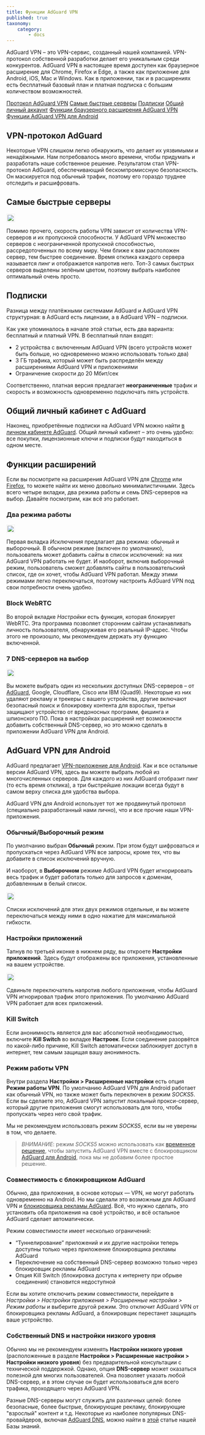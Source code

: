 ```yaml
---
title: Функции AdGuard VPN
published: true
taxonomy:
    category:
        - docs
---
```


AdGuard VPN – это VPN-сервис, созданный нашей компанией. VPN-протокол собственной разработки  делает его уникальным среди конкурентов. AdGuard VPN в настоящее время доступен как браузерное расширение для Chrome, Firefox и Edge, а также как приложение для Android, iOS, Mac и Windows. Как в приложении, так и в расширениях есть бесплатный базовый план и платная подписка с большим количеством возможностей.

[Протокол AdGuard VPN](#protocol)
[Самые быстрые серверы](#endpoints)
[Подписки](#subscriptions)
[Общий личный аккаунт](#account)
[Функции браузерного расширения AdGuard VPN](#extension)
[Функции AdGuard VPN для Android](#android)


<a name="protocol"></a>

## VPN-протокол AdGuard 

Некоторые VPN слишком легко обнаружить, что делает их уязвимыми и ненадёжными. Нам потребовалось много времени, чтобы придумать и разработать наше собственное решение. Результатом стал VPN-протокол AdGuard, обеспечивающий бескомпромиссную безопасность. Он маскируется под обычный трафик, поэтому его гораздо труднее отследить и расшифровать.


<a name="endpoints"></a>

## Самые быстрые серверы

<img src="https://cdn.adguard.com/public/Adguard/kb/VPN/ext_endpoints_ru.png" style="border: 1px solid #efefef; max-width: 600px; padding: 2px;">

Помимо прочего, скорость работы VPN зависит от количества VPN-серверов и их пропускной способности. У AdGuard VPN множество серверов с неограниченной пропускной способностью, рассредоточенных по всему миру. Чем ближе к вам расположен сервер, тем быстрее соединение. Время отклика каждого сервера называется *пинг* и отображается напротив него. Топ-3 самых быстрых серверов выделены зелёным цветом, поэтому выбрать наиболее оптимальный очень просто.


<a name="subscriptions"></a>

## Подписки

Разница между платёжными системами AdGuard и AdGuard VPN структурная: в AdGuard есть лицензии, а в AdGuard VPN – подписки.

Как уже упоминалось в начале этой статьи, есть два варианта: бесплатный и платный VPN. В бесплатный план входят:

* 2 устройства с включенным AdGuard VPN (всего устройств может быть больше, но одновременно можно использовать только два)
* 3 ГБ трафика, который может быть распределён между расширениями AdGuard VPN и приложениями
* Ограничение скорости до 20 Мбит/сек

Соответственно, платная версия предлагает **неограниченные** трафик и скорость и возможность одновременно подключать пять устройств.


<a name="account"></a>

## Общий личный кабинет с AdGuard

Наконец, приобретённые подписки на AdGuard VPN можно найти [в личном кабинете AdGuard](http://my.adguard.com/). Общий личный кабинет – это очень удобно: все покупки, лицензионные ключи и подписки будут находиться в одном месте.


<a name="extension"></a>

## Функции расширений

Если вы посмотрите на расширения AdGuard VPN для [Chrome](https://agrd.io/vpn_chrome_extension) или [Firefox](https://agrd.io/vpn_firefox_extension_beta), то можете найти их меню довольно минималистичными. Здесь всего четыре вкладки, два режима работы и семь DNS-серверов на выбор. Давайте посмотрим, как всё это работает.

### Два режима работы

<img src="https://cdn.adguard.com/public/Adguard/kb/VPN/ext_exclusions_ru.png" style="border: 1px solid #efefef; max-width: 600px; padding: 2px;">

Первая вкладка *Исключения* предлагает два режима: обычный и выборочный. В обычном режиме (включен по умолчанию), пользователь может добавить сайты в список исключений: на них AdGuard VPN работать не будет. И наоборот, включив выборочный режим, пользователь сможет добавлять сайты в пользовательский список, где он хочет, чтобы AdGuard VPN работал. Между этими режимами легко переключаться, поэтому настроить AdGuard VPN под свои потребности очень удобно.

### Block WebRTC

Во второй вкладке *Настройки* есть функция, которая блокирует WebRTC. Эта программа позволяет сторонним сайтам устанавливать личность пользователя, обнаруживая его реальный IP-адрес. Чтобы этого не произошло, мы рекомендуем держать эту функцию включенной.

### 7 DNS-серверов на выбор

<img src="https://cdn.adguard.com/public/Adguard/kb/VPN/ext_dns_ru.png" style="border: 1px solid #efefef; max-width: 600px; padding: 2px;">

Вы можете выбрать один из нескольких доступных DNS-серверов – от [AdGuard](https://kb.adguard.com/ru/dns/overview), Google, Cloudflare, Cisco или IBM (Quad9). Некоторые из них удаляют рекламу и трекеры с вашего устройства, другие включают безопасный поиск и блокировку контента для взрослых, третьи защищают устройство от вредоносных программ, фишинга и шпионского ПО. Пока в настройках расширений нет возможности добавить собственный DNS-сервер, но это можно сделать в приложении AdGuard VPN для Android. 


<a name="android"></a>

## AdGuard VPN для Android

AdGuard предлагает [VPN-приложение для Android](https://adguard-vpn.com/en/welcome.html#android). Как и все остальные версии AdGuard VPN, здесь вы можете выбрать любой из многочисленных серверов. Для каждого из них AdGuard отобразит пинг (то есть время отклика), а три быстрейшие локации всегда будут в самом верху списка для удобства выбора.

AdGuard VPN для Android использует тот же продвинутый протокол (специально разработанный нами лично), что и все прочие наши VPN-приложения.

### Обычный/Выборочный режим

По умолчанию выбран **Обычный** режим. При этом будут шифроваться и пропускаться через AdGuard VPN все запросы, кроме тех, что вы добавите в список исключений вручную.

И наоборот, в **Выборочном** режиме AdGuard VPN будет игнорировать весь трафик и будет работать только для запросов к доменам, добавленным в белый список.

<img src="https://cdn.adguard.com/public/Adguard/kb/VPN/android_exclusions_ru.png" style="border: 1px solid #efefef; max-width: 400px; padding: 2px;">

Списки исключений для этих двух режимов отдельные, и вы можете переключаться между ними в одно нажатие для максимальной гибкости.

### Настройки приложений

Тапнув по третьей иконке в нижнем ряду, вы откроете **Настройки приложений**. Здесь будут отображены все приложения, установленные на вашем устройстве.

<img src="https://cdn.adguard.com/public/Adguard/kb/VPN/android_apps_ru.png" style="border: 1px solid #efefef; max-width: 400px; padding: 2px;">

Сдвиньте переключатель напротив любого приложения, чтобы AdGuard VPN игнорировал трафик этого приложения. По умолчанию AdGuard VPN работает для всех приложений. 

### Kill Switch

Если анонимность является для вас абсолютной необходимостью, включите **Kill Switch** во вкладке **Настроек**. Если соединение разорвётся по какой-либо причине, Kill Switch автоматически заблокирует доступ в интернет, тем самым защищая вашу анонимность.

### Режим работы VPN

Внутри раздела **Настройки > Расширенные настройки** есть опция **Режим работы VPN**. По умолчанию AdGuard VPN для Android работает как обычный VPN, но также может быть переключен в режим *SOCKS5*. Если вы сделаете это, AdGuard VPN запустит локальный прокси-сервер, который другие приложения смогут использовать для того, чтобы пропускать через него свой трафик.

Мы не рекомендуем использовать режим *SOCKS5*, если вы не уверены в том, что делаете.

>*ВНИМАНИЕ*: режим *SOCKS5* можно использовать как [временное решение](https://adguard.com/ru/blog/introducing-adguard-vpn-for-android.html), чтобы запустить AdGuard VPN вместе с блокировщиком [AdGuard для Android](https://adguard.com/adguard-android/overview.html), пока мы не добавим более простое решение.

### Совместимость с блокировщиком AdGuard 

Обычно, два приложения, в основе которых — VPN, не могут работать одновременно на Android. Но мы сделали это возможным для AdGuard VPN и [блокировщика рекламы AdGuard](https://adguard.com/ru/adguard-android/overview.html). Всё, что нужно сделать, это установить оба приложения на своё устройство, и всё остальное AdGuard сделает автоматически. 

Режим совместимости имеет несколько ограничений:

* “Туннелирование” приложений и их другие настройки теперь доступны только через приложение блокировщика рекламы AdGuard
* Переключение на собственный DNS-сервер возможно только через блокировщик рекламы AdGuard
* Опция Kill Switch (блокировка доступа к интернету при обрыве соединения) становится недоступной

Если вы хотите отключить режим совместимости, перейдите в *Настройки > Настройки приложения > Расширенные настройки > Режим работы* и выберите другой режим. Это отключит AdGuard VPN от блокировщика рекламы AdGuard, а блокировщик перестанет защищать ваше устройство.

### Собственный DNS и настройки низкого уровня

Обычно мы не рекомендуем изменять **Настройки низкого уровня** (расположенные в разделе **Настройки > Расширенные настройки > Настройки низкого уровня**) без предварительной консультации с технической поддержкой. Однако, опция **DNS-сервер** может оказаться полезной для многих пользователей. Она позволяет указать любой DNS-сервер, и в этом случае он будет использоваться для всего трафика, проходящего через AdGuard VPN.

Разные DNS-серверы могут служить для различных целей: более безопасные, более быстрые, блокирующие рекламу, блокирующие "взрослый" контент и т.д. Некоторые из наиболее популярных DNS-провайдеров, включая [AdGuard DNS](https://adguard.com/adguard-dns/overview.html), можно найти в [этой](https://kb.adguard.com/ru/general/dns-providers) статье нашей Базы знаний.
